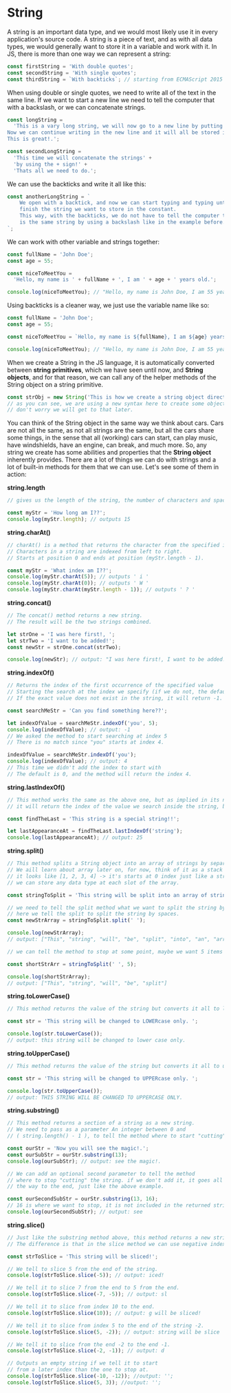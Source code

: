 # String

A string is an important data type, and we would most likely use it in every application's source code.
A string is a piece of text, and as with all data types, we would generally want to store it in a variable and work with it.
In JS, there is more than one way we can represent a string:

```js
const firstString = 'With double quotes';
const secondString = 'With single quotes';
const thirdString = `With backticks`; // starting from ECMAScript 2015 (a big update to JS)
```

When using double or single quotes, we need to write all of the text in the same line. If we want to start a new line we need to tell the computer that with a backslash, or we can concatenate strings.

```js
const longString =
  'This is a vary long string, we will now go to a new line by putting a backslash and pressing enter \
Now we can continue writing in the new line and it will all be stored in the same longString constant with no problems! \
This is great!.';

const secondLongString =
  'This time we will concatenate the strings' +
  'by using the + sign!' +
  'Thats all we need to do.';
```

We can use the backticks and write it all like this:

```js
const anotherLongString = `
    We open with a backtick, and now we can start typing and typing until we
    finish the string we want to store in the constant.
    This way, with the backticks, we do not have to tell the computer that this
    is the same string by using a backslash like in the example before.
`;
```

We can work with other variable and strings together:

```js
const fullName = 'John Doe';
const age = 55;

const niceToMeetYou =
  'Hello, my name is ' + fullName + ', I am ' + age + ' years old.';

console.log(niceToMeetYou); // "Hello, my name is John Doe, I am 55 years old."
```

Using backticks is a cleaner way, we just use the variable name like so:

```js
const fullName = 'John Doe';
const age = 55;

const niceToMeetYou = `Hello, my name is ${fullName}, I am ${age} years old`;

console.log(niceToMeetYou); // "Hello, my name is John Doe, I am 55 years old."
```

When we create a String in the JS language, it is automatically converted between **string primitives**, which we have seen until now, and **String objects**, and for that reason, we can call any of the helper methods of the String object on a string primitive.

```js
const strObj = new String('This is how we create a string object directly');
// as you can see, we are using a new syntax here to create some object
// don't worry we will get to that later.
```

You can think of the String object in the same way we think about cars. Cars are not all the same, as not all strings are the same, but all the cars share some things, in the sense that all (working) cars can start, can play music, have windshields, have an engine, can break, and much more. So, any string we create has some abilities and properties that the **String object** inherently provides.
There are a lot of things we can do with strings and a lot of built-in methods for them that we can use. Let's see some of them in action:

**string.length**

```js
// gives us the length of the string, the number of characters and spaces it has.

const myStr = 'How long am I??';
console.log(myStr.length); // outputs 15
```

**string.charAt()**

```js
// charAt() is a method that returns the character from the specified index.
// Characters in a string are indexed from left to right.
// Starts at position 0 and ends at position (myStr.length - 1).

const myStr = 'What index am I??';
console.log(myStr.charAt(5)); // outputs ' i '
console.log(myStr.charAt(0)); // outputs ' W '
console.log(myStr.charAt(myStr.length - 1)); // outputs ' ? '
```

**string.concat()**

```js
// The concat() method returns a new string.
// The result will be the two strings combined.

let strOne = 'I was here first!, ';
let strTwo = 'I want to be added!';
const newStr = strOne.concat(strTwo);

console.log(newStr); // output: "I was here first!, I want to be added!";
```

**string.indexOf()**

```js
// Returns the index of the first occurrence of the specified value
// Starting the search at the index we specify (if we do not, the default is 0)
// If the exact value does not exist in the string, it will return -1.

const searchMeStr = 'Can you find something here??';

let indexOfValue = searchMeStr.indexOf('you', 5);
console.log(indexOfValue); // output: -1
// We asked the method to start searching at index 5
// There is no match since "you" starts at index 4.

indexOfValue = searchMeStr.indexOf('you');
console.log(indexOfValue); // output: 4
// This time we didn't add the index to start with
// The default is 0, and the method will return the index 4.
```

**string.lastIndexOf()**

```js
// This method works the same as the above one, but as implied in its name
// it will return the index of the value we search inside the string, but where it is last appearing.

const findTheLast = 'This string is a special string!!';

let lastAppearanceAt = findTheLast.lastIndexOf('string');
console.log(lastAppearanceAt); // output: 25
```

**string.split()**

```js
// This method splits a String object into an array of strings by separating the string into substrings.
// We aill learn about array later on, for now, think of it as a stack of data,
// it looks like [1, 2, 3, 4] -> it's starts at 0 index just like a string
// we can store any data type at each slot of the array.

const stringToSplit = 'This string will be split into an array of strings!';

// we need to tell the split method what we want to split the string by.
// here we tell the split to split the string by spaces.
const newStrArray = stringToSplit.split(' ');

console.log(newStrArray);
// output: ["This", "string", "will", "be", "split", "into", "an", "array", "of","strings!"]

// we can tell the method to stop at some point, maybe we want 5 items in // the array and not all items as we have seen above?...

const shortStrArr = stringToSplit(' ', 5);

console.log(shortStrArray);
// output: ["This", "string", "will", "be", "split"]
```

**string.toLowerCase()**

```js
// This method returns the value of the string but converts it all to lower case

const str = 'This string will be changed to LOWERcase only. ';

console.log(str.toLowerCase());
// output: this string will be changed to lower case only.
```

**string.toUpperCase()**

```js
// This method returns the value of the string but converts it all to upper case

const str = 'This string will be changed to UPPERcase only. ';

console.log(str.toUpperCase());
// output: THIS STRING WILL BE CHANGED TO UPPERCASE ONLY.
```

**string.substring()**

```js
// This method returns a section of a string as a new string.
// We need to pass as a parameter An integer between 0 and
// ( string.length() - 1 ), to tell the method where to start "cutting".

const ourStr = 'Now you will see the magic!.';
const ourSubStr = ourStr.substring(13);
console.log(ourSubStr); // output: see the magic!.

// We can add an optional second parameter to tell the method
// where to stop "cutting" the string. if we don't add it, it goes all
// the way to the end, just like the above example.

const ourSecondSubStr = ourStr.substring(13, 16);
// 16 is where we want to stop, it is not included in the returned string.
console.log(ourSecondSubStr); // output: see
```

**string.slice()**

```js
// Just like the substring method above, this method returns a new string.
// The difference is that in the slice method we can use negative indexes.

const strToSlice = 'This string will be sliced!';

// We tell to slice 5 from the end of the string.
console.log(strToSlice.slice(-5)); // output: iced!

// We tell it to slice 7 from the end to 5 from the end.
console.log(strToSlice.slice(-7, -5)); // output: sl

// We tell it to slice from index 10 to the end.
console.log(strToSlice.slice(10)); // output: g will be sliced!

// We tell it to slice from index 5 to the end of the string -2.
console.log(strToSlice.slice(5, -2)); // output: string will be slice

// We tell it to slice from the end -2 to the end -1.
console.log(strToSlice.slice(-2, -1)); // output: d

// Outputs an empty string if we tell it to start
// from a later index than the one to stop at.
console.log(strToSlice.slice(-10, -12)); //output: '';
console.log(strToSlice.slice(5, 3)); //output: '';
```
